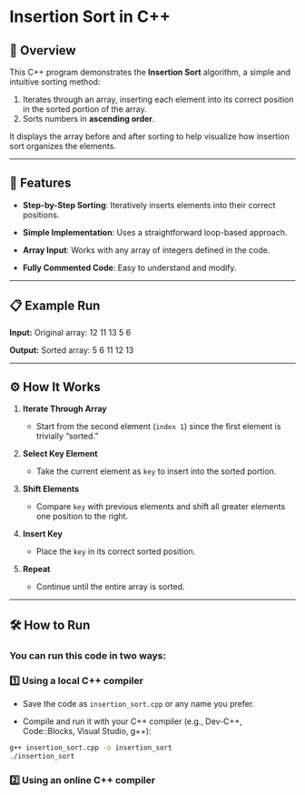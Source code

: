 # Insertion Sort in C++

## 📌 Overview

This C++ program demonstrates the **Insertion Sort** algorithm, a simple and intuitive sorting method:

1. Iterates through an array, inserting each element into its correct position in the sorted portion of the array.
2. Sorts numbers in **ascending order**.

It displays the array before and after sorting to help visualize how insertion sort organizes the elements.

---

## 🔧 Features

- **Step-by-Step Sorting**: Iteratively inserts elements into their correct positions.

* **Simple Implementation**: Uses a straightforward loop-based approach.

* **Array Input**: Works with any array of integers defined in the code.

* **Fully Commented Code**: Easy to understand and modify.

---

## 📋 Example Run

**Input:**
Original array:
12 11 13 5 6

**Output:**
Sorted array:
5 6 11 12 13

---

## ⚙ How It Works

1. **Iterate Through Array**

   - Start from the second element (`index 1`) since the first element is trivially “sorted.”

2. **Select Key Element**
   - Take the current element as `key` to insert into the sorted portion.
3. **Shift Elements**
   - Compare `key` with previous elements and shift all greater elements one position to the right.
4. **Insert Key**
   - Place the `key` in its correct sorted position.
5. **Repeat**
   - Continue until the entire array is sorted.

---

## 🛠 How to Run

### You can run this code in two ways:

### 1️⃣ Using a local C++ compiler

- Save the code as `insertion_sort.cpp` or any name you prefer.

* Compile and run it with your C++ compiler (e.g., Dev-C++, Code::Blocks, Visual Studio, g++):

```bash
g++ insertion_sort.cpp -o insertion_sort
./insertion_sort
```

### 2️⃣ Using an online C++ compiler

